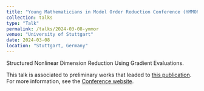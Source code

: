 ```yaml
---
title: "Young Mathematicians in Model Order Reduction Conference (YMMOR)"
collection: talks
type: "Talk"
permalink: /talks/2024-03-08-ymmor
venue: "University of Stuttgart"
date: 2024-03-08
location: "Stuttgart, Germany"
---
```


Structured Nonlinear Dimension Reduction Using
Gradient Evaluations.

This talk is associated to preliminary works that leaded to [this publication](https://alexandre-pasco.github.io/publication/2025-05-23-surrogate-poincare-nonlinear-features).
For more information, see the [Conference website](https://www.ymmor2024.uni-stuttgart.de/).